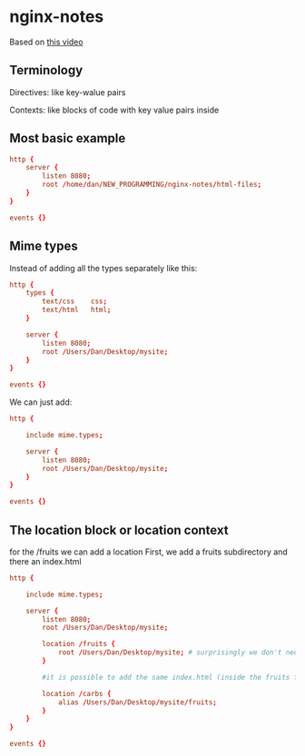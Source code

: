 # nginx-notes

Based on [this video](https://www.youtube.com/watch?app=desktop&v=9t9Mp0BGnyI)

## Terminology

Directives: like key-walue pairs

Contexts: like blocks of code with key value pairs inside

## Most basic example

```conf
http {
    server {
        listen 8080;
        root /home/dan/NEW_PROGRAMMING/nginx-notes/html-files;
    }
}

events {}
```

## Mime types

Instead of adding all the types separately like this:

```conf
http {
    types {
        text/css    css;
        text/html   html;
    }

    server {
        listen 8080;
        root /Users/Dan/Desktop/mysite;
    }
}

events {}
```

We can just add:

```conf
http {

    include mime.types;

    server {
        listen 8080;
        root /Users/Dan/Desktop/mysite;
    }
}

events {}
```

## The location block or location context

for the /fruits we can add a location
First, we add a fruits subdirectory and there an index.html

```conf
http {

    include mime.types;

    server {
        listen 8080;
        root /Users/Dan/Desktop/mysite;

        location /fruits {
            root /Users/Dan/Desktop/mysite; # surprisingly we don't need to add /fruits to the end as it adds it automatically, it's enough to add the same root as earlier
        }

        #it is possible to add the same index.html (inside the fruits folder) for a different url /carbs

        location /carbs {
            alias /Users/Dan/Desktop/mysite/fruits;
        }
    }
}

events {}
```
